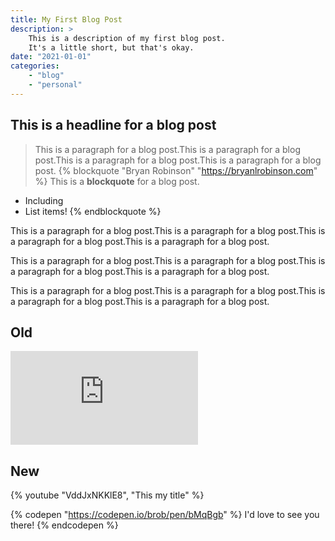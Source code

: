 ```yaml
---
title: My First Blog Post
description: >
    This is a description of my first blog post.
    It's a little short, but that's okay.
date: "2021-01-01"
categories:
    - "blog"
    - "personal"
---
```


## This is a headline for a blog post

> This is a paragraph for a blog post.This is a paragraph for a blog post.This is a paragraph for a blog post.This is a paragraph for a blog post.
{% blockquote "Bryan Robinson" "https://bryanlrobinson.com" %}
This is a **blockquote** for a blog post. 
* Including
* List items!
{% endblockquote %}

This is a paragraph for a blog post.This is a paragraph for a blog post.This is a paragraph for a blog post.This is a paragraph for a blog post.

This is a paragraph for a blog post.This is a paragraph for a blog post.This is a paragraph for a blog post.This is a paragraph for a blog post.

This is a paragraph for a blog post.This is a paragraph for a blog post.This is a paragraph for a blog post.This is a paragraph for a blog post.

## Old

<iframe 
    src="https://www.youtube.com/embed/VddJxNKKlE8" 
    title="This my title" 
    frameborder="0" 
    allow="accelerometer; autoplay; clipboard-write; encrypted-media; gyroscope; picture-in-picture" 
    allowfullscreen>
</iframe>


## New


{% youtube "VddJxNKKlE8", "This my title" %}

{% codepen "https://codepen.io/brob/pen/bMqBgb" %}
I'd love to see you there!
{% endcodepen %}